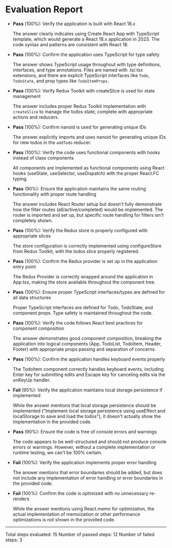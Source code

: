 # Evaluation Report

- **Pass** (100%): Verify the application is built with React 18.x
  
  The answer clearly indicates using Create React App with TypeScript template, which would generate a React 18.x application in 2023. The code syntax and patterns are consistent with React 18.

- **Pass** (100%): Confirm the application uses TypeScript for type safety
  
  The answer shows TypeScript usage throughout with type definitions, interfaces, and type annotations. Files are named with .ts/.tsx extensions, and there are explicit TypeScript interfaces like `Todo`, `TodoState`, and prop types like `TodoItemProps`.

- **Pass** (100%): Verify Redux Toolkit with createSlice is used for state management
  
  The answer includes proper Redux Toolkit implementation with `createSlice` to manage the todos state, complete with appropriate actions and reducers.

- **Pass** (100%): Confirm nanoid is used for generating unique IDs
  
  The answer explicitly imports and uses nanoid for generating unique IDs for new todos in the `addTodo` reducer.

- **Pass** (100%): Verify the code uses functional components with hooks instead of class components
  
  All components are implemented as functional components using React hooks (useState, useSelector, useDispatch) with the proper React.FC typing.

- **Pass** (90%): Ensure the application maintains the same routing functionality with proper route handling
  
  The answer includes React Router setup but doesn't fully demonstrate how the filter routes (all/active/completed) would be implemented. The router is imported and set up, but specific route handling for filters isn't completely shown.

- **Pass** (100%): Verify the Redux store is properly configured with appropriate slices
  
  The store configuration is correctly implemented using configureStore from Redux Toolkit, with the todos slice properly registered.

- **Pass** (100%): Confirm the Redux provider is set up in the application entry point
  
  The Redux Provider is correctly wrapped around the application in App.tsx, making the store available throughout the component tree.

- **Pass** (100%): Ensure proper TypeScript interfaces/types are defined for all data structures
  
  Proper TypeScript interfaces are defined for Todo, TodoState, and component props. Type safety is maintained throughout the code.

- **Pass** (100%): Verify the code follows React best practices for component composition
  
  The answer demonstrates good component composition, breaking the application into logical components (App, TodoList, TodoItem, Header, Footer) with appropriate props passing and separation of concerns.

- **Pass** (100%): Confirm the application handles keyboard events properly
  
  The TodoItem component correctly handles keyboard events, including Enter key for submitting edits and Escape key for canceling edits via the onKeyUp handler.

- **Fail** (95%): Verify the application maintains local storage persistence if implemented
  
  While the answer mentions that local storage persistence should be implemented ("Implement local storage persistence using useEffect and localStorage to save and load the todos"), it doesn't actually show the implementation in the provided code.

- **Pass** (90%): Ensure the code is free of console errors and warnings
  
  The code appears to be well-structured and should not produce console errors or warnings. However, without a complete implementation or runtime testing, we can't be 100% certain.

- **Fail** (100%): Verify the application implements proper error handling
  
  The answer mentions that error boundaries should be added, but does not include any implementation of error handling or error boundaries in the provided code.

- **Fail** (100%): Confirm the code is optimized with no unnecessary re-renders
  
  While the answer mentions using React.memo for optimization, the actual implementation of memoization or other performance optimizations is not shown in the provided code.

---

Total steps evaluated: 15
Number of passed steps: 12
Number of failed steps: 3